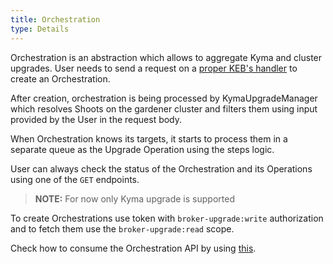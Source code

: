 ```yaml
---
title: Orchestration
type: Details
---
```


Orchestration is an abstraction which allows to aggregate Kyma and cluster upgrades. User needs to send a request on a [proper KEB's handler](##tutorials-upgrade-kyma-runtime-using-keb) to create an Orchestration.

After creation, orchestration is being processed by KymaUpgradeManager which resolves Shoots on the gardener cluster and filters them using input provided by the User in the request body.

When Orchestration knows its targets, it starts to process them in a separate queue as the Upgrade Operation using the steps logic. 

User can always check the status of the Orchestration and its Operations using one of the `GET` endpoints.

>**NOTE:** For now only Kyma upgrade is supported

To create Orchestrations use token with `broker-upgrade:write` authorization and to fetch them use the `broker-upgrade:read` scope.

Check how to consume the Orchestration API by using [this](https://app.swaggerhub.com/apis/kempski/kyma-orchestration_api/0.1).